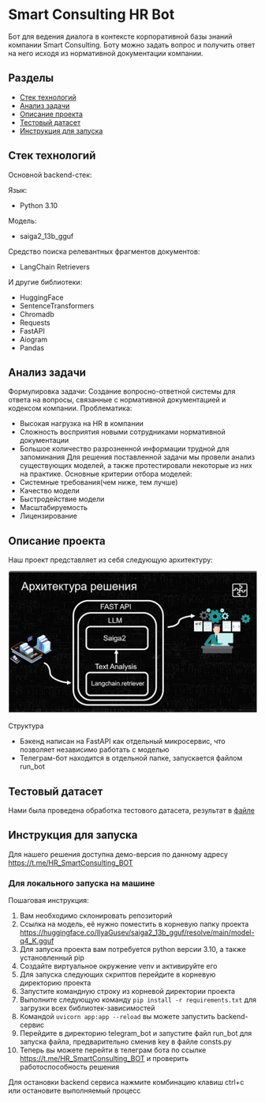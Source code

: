 # Smart Consulting HR Bot
Бот для ведения диалога в контексте корпоративной базы знаний компании Smart Consulting. Боту можно задать вопрос и получить ответ на него исходя из нормативной документации компании.
## Разделы
- [Стек технологий](#стек-технологий)
- [Анализ задачи](#анализ-задачи)
- [Описание проекта](#описание-проекта)
- [Тестовый датасет](#тестовый-датасет)
- [Инструкция для запуска](#инструкция-для-запуска)

## Стек технологий
Основной backend-стек:

Язык:
- Python 3.10

Модель:
- saiga2_13b_gguf

Средство поиска релевантных фрагментов документов:
- LangChain Retrievers

И другие библиотеки:
- HuggingFace
- SentenceTransformers
- Chromadb
- Requests
- FastAPI
- Aiogram
- Pandas
## Анализ задачи
Формулировка задачи:
Создание вопросно-ответной системы для ответа на вопросы, связанные с нормативной документацией и кодексом компании.
Проблематика:
- Высокая нагрузка на HR в компании
- Сложность восприятия новыми сотрудниками нормативной документации
- Большое количество разрозненной информации трудной для запоминания
Для решения поставленной задачи мы провели анализ существующих моделей, а также протестировали некоторые из них на практике.
Основные критерии отбора моделей:
- Системные требования(чем ниже, тем лучше)
- Качество модели
- Быстродействие модели
- Масштабируемость
- Лицензирование

## Описание проекта
Наш проект представляет из себя следующую архитектуру:

![архитектура](https://github.com/MrRobinGoood/Smart-Consulting-HR-Bot/blob/master/other/image.png)

Структура
- Бэкенд написан на FastAPI как отдельный микросервис, что позволяет независимо работать с моделью
- Телеграм-бот находится в отдельной папке, запускается файлом run_bot

## Тестовый датасет
Нами была проведена обработка тестового датасета, результат в [файле](https://github.com/MrRobinGoood/Smart-Consulting-HR-Bot/blob/master/other/sub.xlsx) 
## Инструкция для запуска
Для нашего решения доступна демо-версия по данному адресу https://t.me/HR_SmartConsulting_BOT
### Для локального запуска на машине
Пошаговая инструкция:
1. Вам необходимо склонировать репозиторий
2. Ссылка на модель, её нужно поместить в корневую папку проекта https://huggingface.co/IlyaGusev/saiga2_13b_gguf/resolve/main/model-q4_K.gguf
3. Для запуска проекта вам потребуется python версии 3.10, а также установленный pip
4. Создайте виртуальное окружение venv и активируйте его
5. Для запуска следующих скриптов перейдите в корневую директорию проекта
6. Запустите командную строку из корневой директории проекта
7. Выполните следующую команду ```pip install -r requirements.txt``` для загрузки всех библиотек-зависимостей
8. Командой  ```uvicorn app:app --reload``` вы можете запустить backend-сервис
9. Перейдите в директорию telegram_bot и запустите файл run_bot для запуска файла, предварительно сменив key в файле consts.py
10. Теперь вы можете перейти в телеграм бота по ссылке https://t.me/HR_SmartConsulting_BOT и проверить работоспособность решения

Для остановки backend сервиса нажмите комбинацию клавиш ctrl+c или остановите выполняемый процесс
